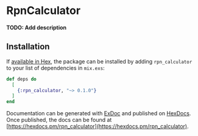 # RpnCalculator

**TODO: Add description**

## Installation

If [available in Hex](https://hex.pm/docs/publish), the package can be installed
by adding `rpn_calculator` to your list of dependencies in `mix.exs`:

```elixir
def deps do
  [
    {:rpn_calculator, "~> 0.1.0"}
  ]
end
```

Documentation can be generated with [ExDoc](https://github.com/elixir-lang/ex_doc)
and published on [HexDocs](https://hexdocs.pm). Once published, the docs can
be found at [https://hexdocs.pm/rpn_calculator](https://hexdocs.pm/rpn_calculator).

